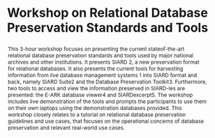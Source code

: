 ---
abstract: 'This 3-hour workshop focuses on presenting the current stateof-the-art
  relational database preservation standards and tools used by major national archives
  and other institutions. It presents SIARD 2, a new preservation format for relational
  databases. It also presents the current tools for harvesting information from live
  database management systems 1 into SIARD format and back, namely SIARD Suite2 and
  the Database Preservation Toolkit3. Furthermore, two tools to access and view the
  information preserved in SIARD-les are presented: the E-ARK database viewer4 and
  SIARDexcerpt5. The workshop includes live demonstration of the tools and prompts
  the participants to use them on their own laptops using the demonstration databases
  provided. This workshop closely relates to a tutorial on relational database preservation
  guidelines and use cases, that focuses on the operational concerns of database preservation
  and relevant real-world use cases.'
creators:
- Faria, Luis
- Aas, Kuldar
- Büchler, Marcel
date: null
document_url: https://services.phaidra.univie.ac.at/api/object/o:502816/download
grand_parent: iPRES
institutions: []
keywords: []
landing_page_url: https://phaidra.univie.ac.at/o:502816
language: eng
layout: publication
license: CC BY-NC-SA 3.0 AT
notes_url: null
parent: iPRES 2016
presentation_url: null
publication_type: workshop
size: 91485
source_name: iPRES
title: Workshop on Relational Database Preservation Standards and Tools
year: 2016
---